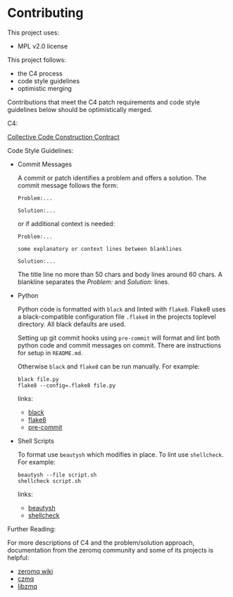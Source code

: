 # Contributing

This project uses:

* MPL v2.0 license

This project follows:

* the C4 process
* code style guidelines
* optimistic merging

Contributions that meet the C4 patch requirements and code style guidelines below should be optimistically merged.

C4:

[Collective Code Construction Contract](https://rfc.zeromq.org/spec:42/C4/
)

Code Style Guidelines:

* Commit Messages
    
    A commit or patch identifies a problem and offers a solution. The commit message follows the form:

    ```
    Problem:...

    Solution:...
    ```

    or if additional context is needed:

    ```
    Problem:...

    some explanatory or context lines between blanklines

    Solution:...
    ```

    The title line no more than 50 chars and body lines around 60 chars. A blankline separates the _Problem:_ and _Solution:_ lines. 
* Python

    Python code is formatted with `black` and linted with `flake8`.  Flake8 uses a black-compatible configuration file `.flake8` in the projects toplevel directory. All black defaults are used. 

    Setting up git commit hooks using `pre-commit` will format and lint both python code and commit messages on commit. There are instructions for setup in `README.md`. 

    Otherwise `black` and `flake8` can be run manually. For example:

    ```
    black file.py
    flake8 --config=.flake8 file.py
    ```

    links:

    * [black](https://github.com/ambv/black)
    * [flake8](https://github.com/pycqa/flake8)
    * [pre-commit](https://github.com/pre-commit)
* Shell Scripts

    To format use `beautysh` which modifies in place. To lint use `shellcheck`. For example:
    
    ```
    beautysh --file script.sh
    shellcheck script.sh
    ```

    links:

    * [beautysh](https://github.com/bemeurer/beautysh)
    * [shellcheck](https://github.com/koalaman/shellcheck)

Further Reading:

For more descriptions of C4 and the problem/solution approach, documentation from the zeromq community and some of its projects is helpful:

* [zeromq wiki](http://zeromq.org/docs:contributing)
* [czmq](https://github.com/zeromq/czmq/blob/master/CONTRIBUTING.md)
* [libzmq](https://github.com/zeromq/libzmq/blob/master/.github/PULL_REQUEST_TEMPLATE.md)
